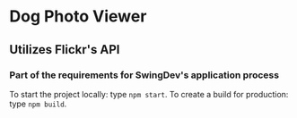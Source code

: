 # Dog Photo Viewer
## Utilizes Flickr's API
### Part of the requirements for SwingDev's application process

To start the project locally: type `npm start`.
To create a build for production: type `npm build`.